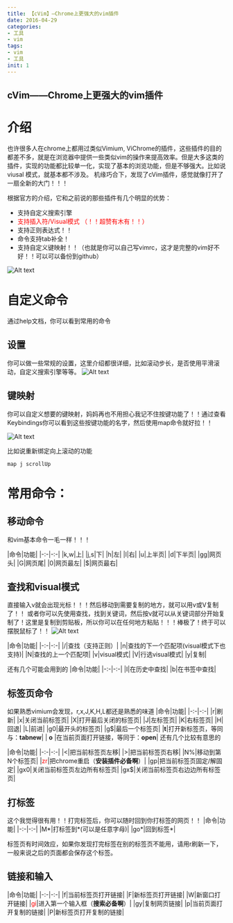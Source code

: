 ```yaml
---
title: 【cVim】—Chrome上更强大的vim插件
date: 2016-04-29
categories: 
- 工具
- vim
tags: 
- vim
- 工具
init: 1
---
```

cVim——Chrome上更强大的vim插件
---
# 介绍
也许很多人在chrome上都用过类似Vimium, ViChrome的插件，这些插件的目的都差不多，就是在浏览器中提供一些类似vim的操作来提高效率。但是大多这类的插件，实现的功能都比较单一化，实现了基本的浏览功能，但是不够强大。比如说 viusal 模式，就基本都不涉及。
机缘巧合下，发现了cVim插件，感觉就像打开了一扇全新的大门！！！

根据官方的介绍，它和之前说的那些插件有几个明显的优势：
- 支持自定义搜索引擎
- <font color=red>支持插入符/Visual模式 （！！超赞有木有！！）</font>
- 支持正则表达式！！
- 命令支持tab补全！
- 支持自定义键映射！！（也就是你可以自己写vimrc，这才是完整的vim好不好！！可以可以备份到github）


![Alt text](http://img.hksite.cn/2019-03-29-065329.png)



# 自定义命令
通过help文档，你可以看到常用的命令
## 设置
你可以做一些常规的设置，这里介绍都很详细，比如滚动步长，是否使用平滑滚动，自定义搜索引擎等等。
![Alt text](http://img.hksite.cn/2019-03-29-065332.png)

## 键映射
你可以自定义想要的键映射，妈妈再也不用担心我记不住按键功能了！！通过查看Keybindings你可以看到这些按键功能的名字，然后使用map命令就好拉！！

![Alt text](http://img.hksite.cn/2019-03-29-065337.png)

比如说重新绑定向上滚动的功能

```
map j scrollUp
```



# 常用命令：
## 移动命令
和vim基本命令一毛一样！！！

|命令|功能|
|-:-|-:-|
|k,w|上|
|j,s|下|
|h|左|
|l|右|
|u|上半页|
|d|下半页|
|gg|网页头|
|G|网页尾|
|0|网页最左|
|$|网页最右|

## 查找和visual模式
直接输入v就会出现光标！！！然后移动到需要复制的地方，就可以用v或V复制了！！
或者你可以先使用查找，找到关键词，然后按v就可以从关键词部分开始复制了！这里是复制到剪贴板，所以你可以在任何地方粘贴！！！棒极了！终于可以摆脱鼠标了！！
![Alt text](http://img.hksite.cn/2019-03-29-065449.png)

|命令|功能|
|-:-|-:-|
|/|查找（支持正则）|
|n|查找的下一个匹配项(visual模式下也支持)|
|N|查找的上一个匹配项|
|v|visual模式|
|V|行选visual模式|
|y|复制|

还有几个可能会用到的
|命令|功能|
|-:-|-:-|
|I|在历史中查找|
|b|在书签中查找|

## 标签页命令
如果熟悉vimium会发现，r,x,J,K,H,L都还是熟悉的味道
|命令|功能|
|-:-|-:-|
|r|刷新|
|x|关闭当前标签页|
|X|打开最后关闭的标签页|
|J|左标签页|
|K|右标签页|
|H|回退|
|L|前进|
|g0|最开头的标签页|
|g$|最后一个标签页|
|**t**|打开新标签页，等同与：**tabnew**|
| **o** |在当前页面打开链接，等同于：**open**|
还有几个比较有意思的

|命令|功能|
|-:-|-:-|
|<|把当前标签页左移|
|>|把当前标签页右移|
|N%|移动到第N个标签页|
|<font color=red>zr</font>|把chrome重启（**安装插件必备啊**）|
|gp|把当前标签页固定/解固定|
|gx0|关闭当前标签页左边所有标签页|
|gx$|关闭当前标签页右边边所有标签页|

## 打标签
这个我觉得很有用！！打完标签后，你可以随时回到你打标签的网页！！
|命令|功能|
|-:-|-:-|
|M\*|打标签到\*(可以是任意字母)|
|go\*|回到标签\*|

标签页有时间效应，如果你发现打完标签在别的标签页不能用，请用r刷新一下，一般来说之后的页面都会保存这个标签。


## 链接和输入

|命令|功能|
|-:-|-:-|
|f|当前标签页打开链接|
|F|新标签页打开链接|
|W|新窗口打开链接|
|<font color=red>gi</font>|进入第一个输入框（**搜索必备啊**）|
|gy|复制网页链接|
|p|当前页面打开复制的链接|
|P|新标签页打开复制的链接|